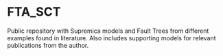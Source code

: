 # FTA_SCT
Public repository with Supremica models and Fault Trees from different examples found in literature. 
Also includes supporting models for relevant publications from the author.
